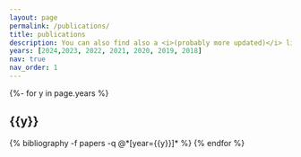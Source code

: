 ```yaml
---
layout: page
permalink: /publications/
title: publications
description: You can also find also a <i>(probably more updated)</i> list of my publications in my <a href='https://scholar.google.com/citations?user=NYOBdJQAAAAJ&hl=en'> <b><u>Google Scholar</b></u></a> 
years: [2024,2023, 2022, 2021, 2020, 2019, 2018]
nav: true
nav_order: 1
---
```

<!-- _pages/publications.md -->
<div class="publications">

{%- for y in page.years %}
  <h2 class="year">{{y}}</h2>
  {% bibliography -f papers -q @*[year={{y}}]* %}
{% endfor %}

</div>
